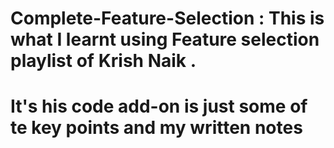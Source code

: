 # Complete-Feature-Selection : This is what I learnt using Feature selection playlist of Krish Naik . 
# It's his code add-on is just some of te key points and my written notes